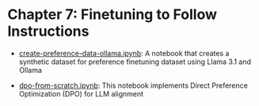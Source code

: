 # Chapter 7: Finetuning to Follow Instructions

- [create-preference-data-ollama.ipynb](create-preference-data-ollama.ipynb): A notebook that creates a synthetic dataset for preference finetuning dataset using Llama 3.1 and Ollama

- [dpo-from-scratch.ipynb](dpo-from-scratch.ipynb): This notebook implements Direct Preference Optimization (DPO) for LLM alignment


